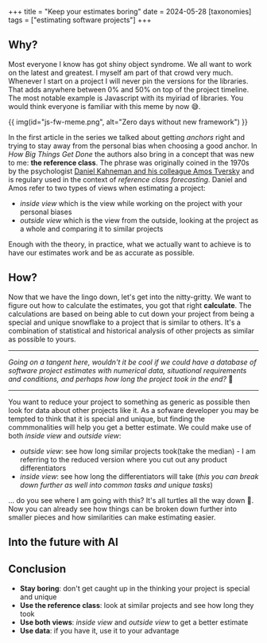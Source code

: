 +++
title = "Keep your estimates boring"
date = 2024-05-28
[taxonomies]
  tags = ["estimating software projects"]
+++

## Why?
Most everyone I know has got shiny object syndrome. We all want to work on the latest and greatest. I myself am part of that crowd very much. Whenever I start on a project I will never pin the versions for the libraries. That adds anywhere between 0% and 50% on top of the project timeline. The most notable example is Javascript with its myiriad of libraries. You would think everyone is familiar with this meme by now :sweat_smile:.

{{ img(id="js-fw-meme.png", alt="Zero days without new framework") }}

In the first article in the series we talked about getting _anchors_ right and trying to stay away from the personal bias when choosing a good anchor. In _How Big Things Get Done_ the authors also bring in a concept that was new to me: **the reference class**.
The phrase was originally coined in the 1970s by the psychologist [Daniel Kahneman and his colleague Amos Tversky](https://www.newyorker.com/books/page-turner/the-two-friends-who-changed-how-we-think-about-how-we-think) and is regulary used in the context of _reference class forecasting_.
Daniel and Amos refer to two types of views when estimating a project:
- _inside view_ which is the view while working on the project with your personal biases
- _outside view_ which is the view from the outside, looking at the project as a whole and comparing it to similar projects

Enough with the theory, in practice, what we actually want to achieve is to have our estimates work and be as accurate as possible.

## How?

Now that we have the lingo down, let's get into the nitty-gritty. We want to figure out how to calculate the estimates, you got that right **calculate**. The calculations are based on being able to cut down your project from being a special and unique snowflake to a project that is similar to others. It's a combination of statistical and historical analysis of other projects as similar as possible to yours.

---
_Going on a tangent here, wouldn't it be cool if we could have a database of software project estimates with numerical data, situational requirements and conditions, and perhaps how long the project took in the end?_ :thinking:
___

You want to reduce your project to something as generic as possible then look for data about other projects like it. As a sofware developer you may be tempted to think that it is special and unique, but finding the commmonalities will help you get a better estimate.
We could make use of both _inside view_ and _outside view_:
- _outside view_: see how long similar projects took(take the median) - I am referring to the reduced version where you cut out any product differentiators
- _inside view_: see how long the differentiators will take (_this you can break down further as well into common tasks and unique tasks_)

... do you see where I am going with this? It's all turtles all the way down :turtle:. Now you can already see how things can be broken down further into smaller pieces and how similarities can make estimating easier.

## Into the future with AI


## Conclusion
- **Stay boring**: don't get caught up in the thinking your project is special and unique
- **Use the reference class**: look at similar projects and see how long they took
- **Use both views**: _inside view_ and _outside view_ to get a better estimate
- **Use data**: if you have it, use it to your advantage
